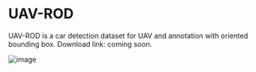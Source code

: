 # UAV-ROD
UAV-ROD is a car detection dataset for UAV and annotation with oriented bounding box.
Download link: coming soon.

 ![image](https://github.com/fengkaibit/UAV-ROD/blob/main/images/UAV-ROD.jpg)
